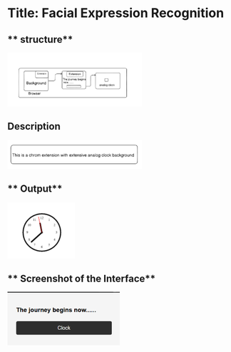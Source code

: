 
# **Title: Facial Expression Recognition**


## ** structure**
<img src="./structure.png" width="60%" height="50%">


## **Description**
<img src="./description_extension.png" width="60%" height="50%">


## **  Output**
<img src="./Analog clock.png" width="30%" height="20%">



## ** Screenshot of the Interface**
<img src="./interface_popup.png" width="50%" height="20%">
